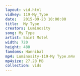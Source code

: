 ```yaml
---
layout: vid.html
vidkey: 119-My_Type
date:   2015-09-23 10:00:00
title:  My Type
creators: Luminosity
song: My Type
artist: Saint Motel
width: 720
height: 480
fandoms: Hannibal
mp4: Luminosity-119-My Type.m4v
mp4size: 27.28 MB
collection: vids
---
```


  <div>
  
  </div>
  